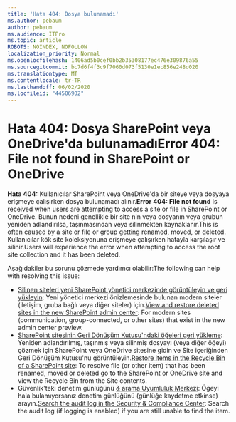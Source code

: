 ```yaml
---
title: 'Hata 404: Dosya bulunamadı'
ms.author: pebaum
author: pebaum
ms.audience: ITPro
ms.topic: article
ROBOTS: NOINDEX, NOFOLLOW
localization_priority: Normal
ms.openlocfilehash: 1406ad5b0cef0bb2b35308177ec476e309876a55
ms.sourcegitcommit: bc7d6f4f3c9f7060d073f5130e1ec856e248d020
ms.translationtype: MT
ms.contentlocale: tr-TR
ms.lasthandoff: 06/02/2020
ms.locfileid: "44506902"
---
```

# <a name="error-404-file-not-found-in-sharepoint-or-onedrive"></a><span data-ttu-id="27c92-102">Hata 404: Dosya SharePoint veya OneDrive'da bulunamadı</span><span class="sxs-lookup"><span data-stu-id="27c92-102">Error 404: File not found in SharePoint or OneDrive</span></span>

<span data-ttu-id="27c92-103">**Hata 404:** Kullanıcılar SharePoint veya OneDrive'da bir siteye veya dosyaya erişmeye çalışırken dosya bulunamadı alınır.</span><span class="sxs-lookup"><span data-stu-id="27c92-103">**Error 404: File not found** is received when users are attempting to access a site or file in SharePoint or OneDrive.</span></span> <span data-ttu-id="27c92-104">Bunun nedeni genellikle bir site nin veya dosyanın veya grubun yeniden adlandırılsa, taşınmasından veya silinmekten kaynaklanır.</span><span class="sxs-lookup"><span data-stu-id="27c92-104">This is often caused by a site or file or group getting renamed, moved, or deleted.</span></span>
<span data-ttu-id="27c92-105">Kullanıcılar kök site koleksiyonuna erişmeye çalışırken hatayla karşılaşır ve silinir.</span><span class="sxs-lookup"><span data-stu-id="27c92-105">Users will experience the error when attempting to access the root site collection and it has been deleted.</span></span>

<span data-ttu-id="27c92-106">Aşağıdakiler bu sorunu çözmede yardımcı olabilir:</span><span class="sxs-lookup"><span data-stu-id="27c92-106">The following can help with resolving this issue:</span></span>
- <span data-ttu-id="27c92-107">[Silinen siteleri yeni SharePoint yönetici merkezinde görüntüleyin ve geri yükleyin](https://docs.microsoft.com/sharepoint/view-and-restore-deleted-sites-in-new-admin-center): Yeni yönetici merkezi önizlemesinde bulunan modern siteler (iletişim, gruba bağlı veya diğer siteler) için.</span><span class="sxs-lookup"><span data-stu-id="27c92-107">[View and restore deleted sites in the new SharePoint admin center](https://docs.microsoft.com/sharepoint/view-and-restore-deleted-sites-in-new-admin-center):  For modern sites (communication, group-connected, or other sites) that exist in the new admin center preview.</span></span>
- <span data-ttu-id="27c92-108">[SharePoint sitesinin Geri Dönüşüm Kutusu'ndaki öğeleri geri yükleme](https://support.office.com/article/Restore-items-in-the-Recycle-Bin-of-a-SharePoint-site-6df466b6-55f2-4898-8d6e-c0dff851a0be): Yeniden adlandırılmış, taşınmış veya silinmiş dosyayı (veya diğer öğeyi) çözmek için SharePoint veya OneDrive sitesine gidin ve Site içeriğinden Geri Dönüşüm Kutusu'nu görüntüleyin.</span><span class="sxs-lookup"><span data-stu-id="27c92-108">[Restore items in the Recycle Bin of a SharePoint site](https://support.office.com/article/Restore-items-in-the-Recycle-Bin-of-a-SharePoint-site-6df466b6-55f2-4898-8d6e-c0dff851a0be):  To resolve file (or other item) that has been renamed, moved or deleted go to the SharePoint or OneDrive site and view the Recycle Bin from the Site contents.</span></span>
- <span data-ttu-id="27c92-109">Güvenlik'teki denetim günlüğünü [ &amp; arama Uyumluluk Merkezi](https://docs.microsoft.com/microsoft-365/compliance/search-the-audit-log-in-security-and-compliance): Öğeyi hala bulamıyorsanız denetim günlüğünü (günlüğe kaydetme etkinse) arayın.</span><span class="sxs-lookup"><span data-stu-id="27c92-109">[Search the audit log in the Security &amp; Compliance Center](https://docs.microsoft.com/microsoft-365/compliance/search-the-audit-log-in-security-and-compliance):  Search the audit log (if logging is enabled) if you are still unable to find the item.</span></span>